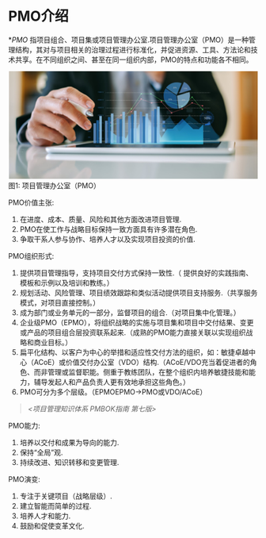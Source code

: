 # PMO介绍

**PMO* 指项目组合、项目集或项目管理办公室.项目管理办公室（PMO）是一种管理结构，其对与项目相关的治理过程进行标准化，并促进资源、工具、方法论和技术共享。在不同组织之间、甚至在同一组织内部，PMO的特点和功能各不相同。

![PMO](images/markdown-red.png)  
图1: 项目管理办公室（PMO）

PMO价值主张:

1. 在进度、成本、质量、风险和其他方面改进项目管理.
2. PMO在使工作与战略目标保持一致方面具有许多潜在角色.
3. 争取干系人参与协作、培养人才以及实现项目投资的价值.

PMO组织形式:

1. 提供项目管理指导，支持项目交付方式保持一致性.（ 提供良好的实践指南、模板和示例以及培训和教练。）
2. 规划活动、风险管理、项目绩效跟踪和类似活动提供项目支持服务.（共享服务模式，对项目直接控制。）
3. 成为部门或业务单元的一部分，监督项目的组合.（对项目集中化管理。）
4. 企业级PMO（EPMO），将组织战略的实施与项目集和项目中交付结果、变更或产品的项目组合层投资联系起来.（成熟的PMO能力直接关联以实现组织战略和商业目标。）
5. 扁平化结构、以客户为中心的举措和适应性交付方法的组织，如：敏捷卓越中心（ACoE）或价值交付办公室（VDO）结构.（ACoE/VDO充当着促进者的角色、而非管理或监督职能。侧重于教练团队，在整个组织内培养敏捷技能和能力，辅导发起人和产品负责人更有效地承担这些角色。）
6. PMO可分为多个层级。（EPMOEPMO->PMO或VDO/ACoE）

> <cite><项目管理知识体系 PMBOK指南 第七版></cite>


PMO能力:

1. 培养以交付和成果为导向的能力.
2. 保持“全局”观.
3. 持续改进、知识转移和变更管理.

PMO演变:

1. 专注于关键项目（战略层级）.
2. 建立智能而简单的过程.
3. 培养人才和能力.
4. 鼓励和促使变革文化.